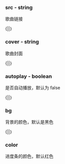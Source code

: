 ### src - string

歌曲链接

{||}

### cover - string

歌曲封面

{||}

### autoplay - boolean

是否自动播放，默认为 false

{||}

### bg 

背景的颜色，默认是黑色

{||}

### color

进度条的颜色，默认红色
